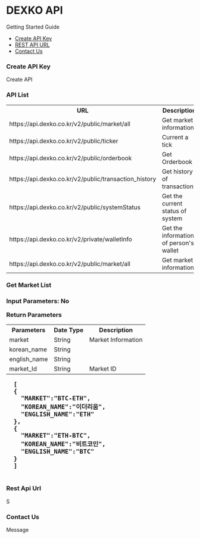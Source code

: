 # DEXKO API 

<p>Getting Started Guide</p>
<ul>
<li><a href="#create_key">Create API Key</a></li>
<li><a href="#server_url">REST API URL</a></li>
<li><a href="#contact_us">Contact Us</a></li>
</ul>
<h3 id="create_key">Create API Key</h3>
Create API

<h3>API List</h3>
<table>
  <tr><th>URL</th><th>Description</th></tr>
  <tr><td>https://api.dexko.co.kr/v2/public/market/all</td><td>Get market information</td></tr>
  <tr><td>https://api.dexko.co.kr/v2/public/ticker</td><td>Current a tick</td></tr>
  <tr><td>https://api.dexko.co.kr/v2/public/orderbook</td><td>Get Orderbook</td></tr>
  <tr><td>https://api.dexko.co.kr/v2/public/transaction_history</td><td>Get history of transactions</td></tr>
  <tr><td>https://api.dexko.co.kr/v2/public/systemStatus</td><td>Get the current status of system</td></tr>
  
  
  <tr><td>https://api.dexko.co.kr/v2/private/walletInfo</td><td>Get the information of person's wallet</td></tr>
  <tr><td>https://api.dexko.co.kr/v2/public/market/all</td><td>Get market information</td></tr>
</table>

<h3>Get Market List<h3>
  <p>Input Parameters: No</p>
  <p>Return Parameters</p>
  <table>
    <tr><th>Parameters</th><th>Date Type</th><th>Description</th></tr>
    <tr><td>market</td><td>String</td><td>Market Information</td></tr>
    <tr><td>korean_name</td><td>String</td><td></td></tr>
    <tr><td>english_name</td><td>String</td><td></td></tr>
    <tr><td>market_Id</td><td>String</td><td>Market ID</td></tr>
  </table>
  <pre>
  [
  {
    "MARKET":"BTC-ETH",
    "KOREAN_NAME":"이더리움",
    "ENGLISH_NAME":"ETH"
  },
  {
    "MARKET":"ETH-BTC",
    "KOREAN_NAME":"비트코인",
    "ENGLISH_NAME":"BTC"
  }
  ] 
  </pre>
  
  
  
  
  
  
  
  
  
  



<h3 id="server_url">Rest Api Url</h3>
S

<h3 id="contact_us">Contact Us</h3>
Message
